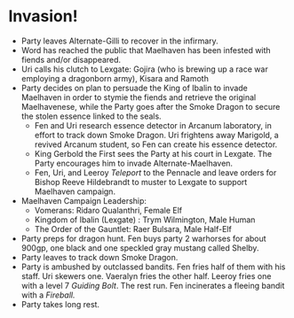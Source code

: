 <!-- TITLE: 2020 08 01 -->

<!-- SUBTITLE: A quick summary of 2020 08 01 -->

# Invasion!

* Party leaves Alternate-Gilli to recover in the infirmary.
* Word has reached the public that Maelhaven has been infested with fiends and/or disappeared.
* Uri calls his clutch to Lexgate: Gojira (who is brewing up a race war employing a dragonborn army),  Kisara and Ramoth
* Party decides on plan to persuade the King of Ibalin to invade Maelhaven in order to stymie the fiends and retrieve the original Maelhavenese, while the Party goes after the Smoke Dragon to secure the stolen essence linked to the seals.
  * Fen and Uri research essence detector in Arcanum laboratory, in effort to track down Smoke Dragon. Uri frightens away Marigold, a revived Arcanum student, so Fen can create his essence detector.
  * King Gerbold the First sees the Party at his court in Lexgate. The Party encourages him to invade Alternate-Maelhaven.
  * Fen, Uri, and Leeroy *Teleport* to the Pennacle and leave orders for Bishop Reeve Hildebrandt to muster to Lexgate to support Maelhaven campaign.
* Maelhaven Campaign Leadership:
  * Vomerans: Ridaro Qualanthri, Female Elf   
  * Kingdom of Ibalin (Lexgate) : Trym Wilmington, Male Human
  * The Order of the Gauntlet: Raer Bulsara, Male Half-Elf    
* Party preps for dragon hunt. Fen buys party 2 warhorses for about 900gp, one black and one speckled gray mustang called Shelby.
* Party leaves to track down Smoke Dragon.
* Party is ambushed by outclassed bandits. Fen fries half of them with his staff. Uri skewers one. Vaeralyn fries the other half. Leeroy fries one with a level 7 *Guiding Bolt*. The rest run. Fen incinerates a fleeing bandit with a *Fireball.*
* Party takes long rest.